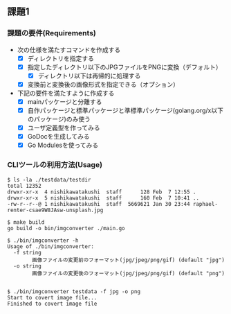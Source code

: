 ## 課題1
### 課題の要件(Requirements)
- 次の仕様を満たすコマンドを作成する
    - [X] ディレクトリを指定する
    - [X] 指定したディレクトリ以下のJPGファイルをPNGに変換（デフォルト）
        - [X] ディレクトリ以下は再帰的に処理する
    - [X] 変換前と変換後の画像形式を指定できる（オプション）

- 下記の要件を満たすように作成する
    - [X] mainパッケージと分離する
    - [X] 自作パッケージと標準パッケージと準標準パッケージ(golang.org/x以下のパッケージ)のみ使う
    - [X] ユーザ定義型を作ってみる
    - [X] GoDocを生成してみる
    - [X] Go Modulesを使ってみる

### CLIツールの利用方法(Usage)
```
$ ls -la ./testdata/testdir
total 12352
drwxr-xr-x  4 nishikawatakushi  staff      128 Feb  7 12:55 .
drwxr-xr-x  5 nishikawatakushi  staff      160 Feb  7 10:41 ..
-rw-r--r--@ 1 nishikawatakushi  staff  5669621 Jan 30 23:44 raphael-renter-csae9W8JAsw-unsplash.jpg

$ make build
go build -o bin/imgconverter ./main.go

$ ./bin/imgconverter -h
Usage of ./bin/imgconverter:
  -f string
        画像ファイルの変更前のフォーマット(jpg/jpeg/png/gif) (default "jpg")
  -o string
        画像ファイルの変更後のフォーマット(jpg/jpeg/png/gif) (default "png")


$ ./bin/imgconverter testdata -f jpg -o png
Start to covert image file...
Finished to covert image file
```
